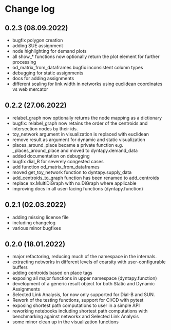 # Change log

## 0.2.3 (08.09.2022)
- bugfix polygon creation 
- adding SUE assignment
- node highlighting for demand plots
- all show_* functions now optionally return the plot element for further processing 
- od_matrix_from_dataframes bugfix inconsistent column types
- debugging for static assignments
- docs for adding assignments 
- different scaling for link width in networks using euclidean coordinates vs web mercator
 
## 0.2.2 (27.06.2022)

- relabel_graph now optionally returns the node mapping as a dictionary
- bugfix: relabel_graph now retains the order of the centroids and intersection nodes by their ids.
- toy_network argument in visualization is replaced with euclidean
- remove result as argument for dynamic and static visualization
- places_around_place became a private function e.g. _places_around_place and moved to
dyntapy.demand_data
- added documentation on debugging
- bugfix dial_B for severely congested cases
- add function od_matrix_from_dataframes
- moved get_toy_network function to dyntapy.supply_data
- add_centroids_to_graph function has been renamed to add_centroids
- replace nx.MultiDiGraph with nx.DiGraph where applicable
- improving docs in all user-facing functions (dyntapy.function)
 
## 0.2.1 (02.03.2022)

- adding missing license file
- including changelog
- various minor bugfixes

## 0.2.0 (18.01.2022)

- major refactoring, reducing much of the namespace in the internals.
- extracting networks in different levels of coarsity with user-configurable buffers
- adding centroids based on place tags
- exposing all major functions in upper namespace (dyntapy.function)
- development of a generic result object for both Static and Dynamic Assignments
- Selected Link Analysis, for now only supported for Dial-B and SUN.
- Rework of the testing functions, support for CI/CD with pytest
- exposing shortest path computations to user in a simple API
- reworking notebooks including shortest path computations with 
 benchmarking against networkx and Selected Link Analysis
- some minor clean up in the visualization functions 
